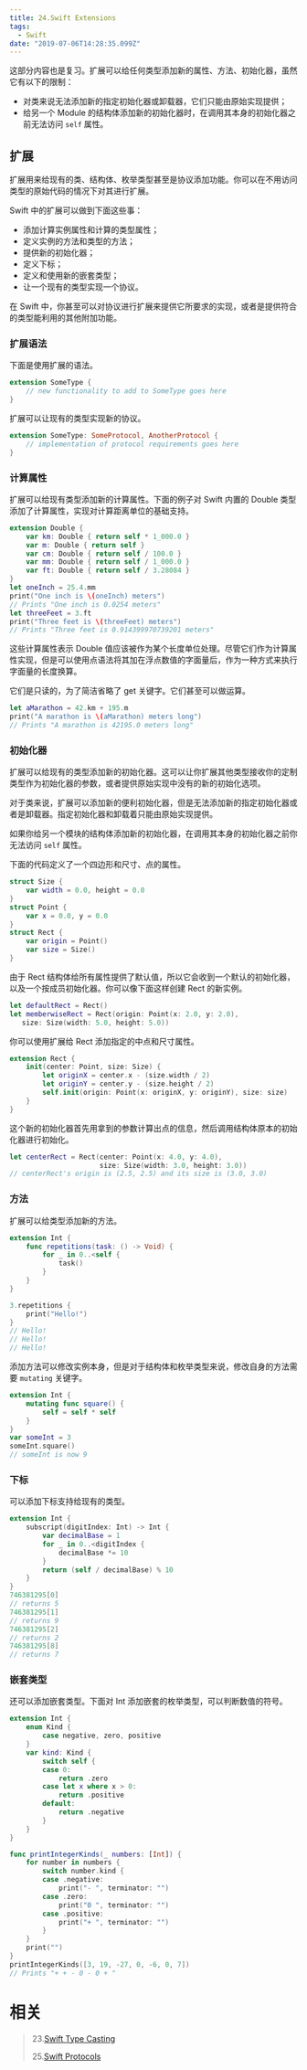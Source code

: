 ```yaml
---
title: 24.Swift Extensions
tags:
  - Swift
date: "2019-07-06T14:28:35.099Z"
---
```


这部分内容也是复习。扩展可以给任何类型添加新的属性、方法、初始化器，虽然它有以下的限制：

- 对类来说无法添加新的指定初始化器或卸载器，它们只能由原始实现提供；
- 给另一个 Module 的结构体添加新的初始化器时，在调用其本身的初始化器之前无法访问 `self` 属性。

<!-- more -->

## 扩展

扩展用来给现有的类、结构体、枚举类型甚至是协议添加功能。你可以在不用访问类型的原始代码的情况下对其进行扩展。

Swift 中的扩展可以做到下面这些事：

- 添加计算实例属性和计算的类型属性；
- 定义实例的方法和类型的方法；
- 提供新的初始化器；
- 定义下标；
- 定义和使用新的嵌套类型；
- 让一个现有的类型实现一个协议。

在 Swift 中，你甚至可以对协议进行扩展来提供它所要求的实现，或者是提供符合的类型能利用的其他附加功能。

### 扩展语法

下面是使用扩展的语法。

```swift
extension SomeType {
    // new functionality to add to SomeType goes here
}
```

扩展可以让现有的类型实现新的协议。

```swift
extension SomeType: SomeProtocol, AnotherProtocol {
    // implementation of protocol requirements goes here
}
```

### 计算属性

扩展可以给现有类型添加新的计算属性。下面的例子对 Swift 内置的 Double 类型添加了计算属性，实现对计算距离单位的基础支持。

```swift
extension Double {
    var km: Double { return self * 1_000.0 }
    var m: Double { return self }
    var cm: Double { return self / 100.0 }
    var mm: Double { return self / 1_000.0 }
    var ft: Double { return self / 3.28084 }
}
let oneInch = 25.4.mm
print("One inch is \(oneInch) meters")
// Prints "One inch is 0.0254 meters"
let threeFeet = 3.ft
print("Three feet is \(threeFeet) meters")
// Prints "Three feet is 0.914399970739201 meters"
```

这些计算属性表示 Double 值应该被作为某个长度单位处理。尽管它们作为计算属性实现，但是可以使用点语法将其加在浮点数值的字面量后，作为一种方式来执行字面量的长度换算。

它们是只读的，为了简洁省略了 get 关键字。它们甚至可以做运算。

```swift
let aMarathon = 42.km + 195.m
print("A marathon is \(aMarathon) meters long")
// Prints "A marathon is 42195.0 meters long"
```

### 初始化器

扩展可以给现有的类型添加新的初始化器。这可以让你扩展其他类型接收你的定制类型作为初始化器的参数，或者提供原始实现中没有的新的初始化选项。

对于类来说，扩展可以添加新的便利初始化器，但是无法添加新的指定初始化器或者是卸载器。指定初始化器和卸载着只能由原始实现提供。

如果你给另一个模块的结构体添加新的初始化器，在调用其本身的初始化器之前你无法访问 `self` 属性。

下面的代码定义了一个四边形和尺寸、点的属性。

```swift
struct Size {
    var width = 0.0, height = 0.0
}
struct Point {
    var x = 0.0, y = 0.0
}
struct Rect {
    var origin = Point()
    var size = Size()
}
```

由于 Rect 结构体给所有属性提供了默认值，所以它会收到一个默认的初始化器，以及一个按成员初始化器。你可以像下面这样创建 Rect 的新实例。

```swift
let defaultRect = Rect()
let memberwiseRect = Rect(origin: Point(x: 2.0, y: 2.0),
   size: Size(width: 5.0, height: 5.0))
```

你可以使用扩展给 Rect 添加指定的中点和尺寸属性。

```swift
extension Rect {
    init(center: Point, size: Size) {
        let originX = center.x - (size.width / 2)
        let originY = center.y - (size.height / 2)
        self.init(origin: Point(x: originX, y: originY), size: size)
    }
}
```

这个新的初始化器首先用拿到的参数计算出点的信息，然后调用结构体原本的初始化器进行初始化。

```swift
let centerRect = Rect(center: Point(x: 4.0, y: 4.0),
                      size: Size(width: 3.0, height: 3.0))
// centerRect's origin is (2.5, 2.5) and its size is (3.0, 3.0)
```

### 方法

扩展可以给类型添加新的方法。

```swift
extension Int {
    func repetitions(task: () -> Void) {
        for _ in 0..<self {
            task()
        }
    }
}

3.repetitions {
    print("Hello!")
}
// Hello!
// Hello!
// Hello!
```

添加方法可以修改实例本身，但是对于结构体和枚举类型来说，修改自身的方法需要 `mutating` 关键字。

```swift
extension Int {
    mutating func square() {
        self = self * self
    }
}
var someInt = 3
someInt.square()
// someInt is now 9
```

### 下标

可以添加下标支持给现有的类型。

```swift
extension Int {
    subscript(digitIndex: Int) -> Int {
        var decimalBase = 1
        for _ in 0..<digitIndex {
            decimalBase *= 10
        }
        return (self / decimalBase) % 10
    }
}
746381295[0]
// returns 5
746381295[1]
// returns 9
746381295[2]
// returns 2
746381295[8]
// returns 7
```

### 嵌套类型

还可以添加嵌套类型。下面对 Int 添加嵌套的枚举类型，可以判断数值的符号。

```swift
extension Int {
    enum Kind {
        case negative, zero, positive
    }
    var kind: Kind {
        switch self {
        case 0:
            return .zero
        case let x where x > 0:
            return .positive
        default:
            return .negative
        }
    }
}

func printIntegerKinds(_ numbers: [Int]) {
    for number in numbers {
        switch number.kind {
        case .negative:
            print("- ", terminator: "")
        case .zero:
            print("0 ", terminator: "")
        case .positive:
            print("+ ", terminator: "")
        }
    }
    print("")
}
printIntegerKinds([3, 19, -27, 0, -6, 0, 7])
// Prints "+ + - 0 - 0 + "
```

# 相关

> 23.[Swift Type Casting](https://github.com/zfanli/notes/blob/master/swift/23.TypeCasting.md)
>
> 25.[Swift Protocols](https://github.com/zfanli/notes/blob/master/swift/25.Protocols.md)
